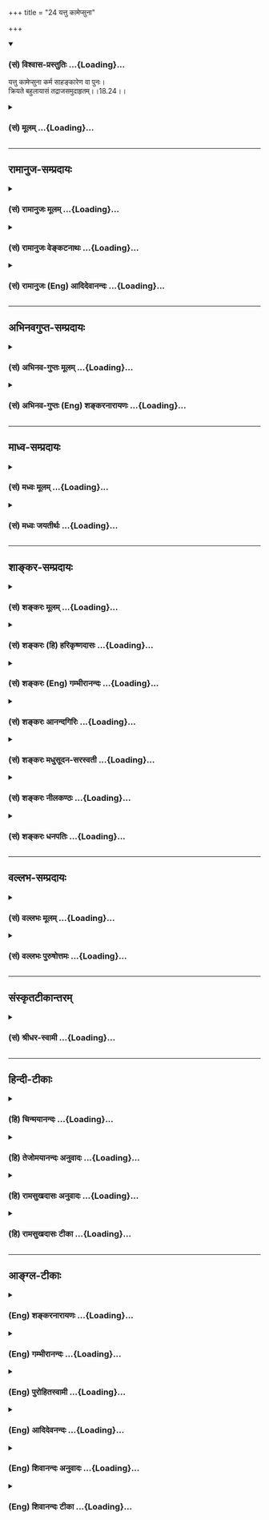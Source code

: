 +++
title = "24 यत्तु कामेप्सुना"

+++
<div class="js_include" newlevelforh1="3" title="(सं) विश्वास-प्रस्तुतिः" unfilled url="/purANam/mahAbhAratam/06-bhIShma-parva/02-bhagavad-gItA-parva/saMskRtam/vishvAsa-prastutiH/18_moxa-saMnyAsa-yogaH/24_yattu_kAmepsunA.md">
<details open><summary><h3>(सं) विश्वास-प्रस्तुतिः ...{Loading}...</h3></summary>

यत्तु कामेप्सुना कर्म साहङ्कारेण वा पुनः।  
क्रियते बहुलायासं तद्राजसमुदाहृतम्।।18.24।।
</details>
</div>
<div class="js_include collapsed" newlevelforh1="3" title="(सं) मूलम्" unfilled url="/purANam/mahAbhAratam/06-bhIShma-parva/02-bhagavad-gItA-parva/saMskRtam/mUlam/18_moxa-saMnyAsa-yogaH/24_yattu_kAmepsunA.md">
<details><summary><h3>(सं) मूलम् ...{Loading}...</h3></summary>

यत्तु कामेप्सुना कर्म साहङ्कारेण वा पुनः।  
क्रियते बहुलायासं तद्राजसमुदाहृतम्।।18.24।।
</details>
</div>


_________________
## रामानुज-सम्प्रदायः
<div class="js_include collapsed" newlevelforh1="3" title="(सं) रामानुजः मूलम्" unfilled url="/purANam/mahAbhAratam/06-bhIShma-parva/02-bhagavad-gItA-parva/saMskRtam/rAmAnujaH/mUlam/18_moxa-saMnyAsa-yogaH/24_yattu_kAmepsunA.md">
<details><summary><h3>(सं) रामानुजः मूलम् ...{Loading}...</h3></summary>

।।18.24।।**यत् तु पुनः कामेप्सुना** फलप्रेप्सुना **साहंकारेण वा;**
वाशब्दः चार्थे; कर्तृत्वाभिमानयुक्तेन च; **बहुलायासं** यत् **कर्म
क्रियते; तत् राजसम्** -- बहुलायासम् इदं कर्म मया एव क्रियते
इत्येवंरूपाभिमानयुक्तेन यत् कर्म क्रियते तद् राजसम् इत्यर्थः।

</details>
</div>
<div class="js_include collapsed" newlevelforh1="3" title="(सं) रामानुजः वेङ्कटनाथः" unfilled url="/purANam/mahAbhAratam/06-bhIShma-parva/02-bhagavad-gItA-parva/saMskRtam/rAmAnujaH/venkaTanAthaH/18_moxa-saMnyAsa-yogaH/24_yattu_kAmepsunA.md">
<details><summary><h3>(सं) रामानुजः वेङ्कटनाथः ...{Loading}...</h3></summary>

  
  
।।18.24।। कामेप्सुना इत्यनेनअफलप्रेप्सुना \[18।23\] इत्युक्तविपरीतोक्तं
व्यनक्ति -- फलप्रेप्सुनेति। सम्बन्धसामान्यषष्ठ्याऽत्र समासः। अत्र
विकल्पाद्यसम्भवात्वाशब्दश्चार्थ इत्युक्तम्।
प्रवृत्तिप्रधानरजोमूलतयाऽनुपयुक्तप्रयासमिश्रणाद्बहुलायासत्वम्। तत्र च
सर्वत्र स्वयमेव हेतुरित्यभिमानः साहङ्कारशब्देन विवक्षितः। तत एव
बहुलायासपदं च सप्रयोजनमित्यभिप्रायेणाऽऽहबहुलायासमिदं कर्म मयैवेति।  
  

</details>
</div>
<div class="js_include collapsed" newlevelforh1="3" title="(सं) रामानुजः (Eng) आदिदेवानन्दः" unfilled url="/purANam/mahAbhAratam/06-bhIShma-parva/02-bhagavad-gItA-parva/saMskRtam/rAmAnujaH/english/AdidevAnandaH/18_moxa-saMnyAsa-yogaH/24_yattu_kAmepsunA.md">
<details><summary><h3>(सं) रामानुजः (Eng) आदिदेवानन्दः ...{Loading}...</h3></summary>

18.24 But whatever act is performed by one who seeks to gratify his
desires, viz., by one who desires the results of his action and with the
feeling of egoism, viz., has the misconceived notion that oneself is the
agent; and with a great deal of effort - such an act is of the nature of
Rajas. Here va (or) is used in the sense of ca (and). Whatever action is
performed by one who possesses the misconceived notion, 'This action
demanding enormous effort is performed entirely by me' - it is said to
be Rajasika.

</details>
</div>


_________________
## अभिनवगुप्त-सम्प्रदायः
<div class="js_include collapsed" newlevelforh1="3" title="(सं) अभिनव-गुप्तः मूलम्" unfilled url="/purANam/mahAbhAratam/06-bhIShma-parva/02-bhagavad-gItA-parva/saMskRtam/abhinava-guptaH/mUlam/18_moxa-saMnyAsa-yogaH/24_yattu_kAmepsunA.md">
<details><summary><h3>(सं) अभिनव-गुप्तः मूलम् ...{Loading}...</h3></summary>

।।18.23 -- 18.25।। नियतमित्यादि तामसमुच्यते इत्यन्तम्। नियतम् --
कर्तव्यमिति। क्लेशैः अविद्याद्यैः बहुलं +++(S बहुलैः )+++ व्याप्तम्। मोहात्
अभिनिवेशमयात्।

</details>
</div>
<div class="js_include collapsed" newlevelforh1="3" title="(सं) अभिनव-गुप्तः (Eng) शङ्करनारायणः" unfilled url="/purANam/mahAbhAratam/06-bhIShma-parva/02-bhagavad-gItA-parva/saMskRtam/abhinava-guptaH/english/shankaranArAyaNaH/18_moxa-saMnyAsa-yogaH/24_yattu_kAmepsunA.md">
<details><summary><h3>(सं) अभिनव-गुप्तः (Eng) शङ्करनारायणः ...{Loading}...</h3></summary>

18.24 See Comment under 18.25

</details>
</div>


_________________
## माध्व-सम्प्रदायः
<div class="js_include collapsed" newlevelforh1="3" title="(सं) मध्वः मूलम्" unfilled url="/purANam/mahAbhAratam/06-bhIShma-parva/02-bhagavad-gItA-parva/saMskRtam/madhvaH/mUlam/18_moxa-saMnyAsa-yogaH/24_yattu_kAmepsunA.md">
<details><summary><h3>(सं) मध्वः मूलम् ...{Loading}...</h3></summary>

।।18.24।। Sri Madhvacharya did not comment on this sloka.,

</details>
</div>
<div class="js_include collapsed" newlevelforh1="3" title="(सं) मध्वः जयतीर्थः" unfilled url="/purANam/mahAbhAratam/06-bhIShma-parva/02-bhagavad-gItA-parva/saMskRtam/madhvaH/jayatIrthaH/18_moxa-saMnyAsa-yogaH/24_yattu_kAmepsunA.md">
<details><summary><h3>(सं) मध्वः जयतीर्थः ...{Loading}...</h3></summary>

।।18.24।। Sri Jayatirtha did not comment on this sloka.  
  

</details>
</div>


_________________
## शाङ्कर-सम्प्रदायः
<div class="js_include collapsed" newlevelforh1="3" title="(सं) शङ्करः मूलम्" unfilled url="/purANam/mahAbhAratam/06-bhIShma-parva/02-bhagavad-gItA-parva/saMskRtam/shankaraH/mUlam/18_moxa-saMnyAsa-yogaH/24_yattu_kAmepsunA.md">
<details><summary><h3>(सं) शङ्करः मूलम् ...{Loading}...</h3></summary>

।।18.24।। --,**यत्तु कामेप्सुना** कर्मफलप्रेप्सुना इत्यर्थः; **कर्म
साहंकारेण** (वा गी0) इति न तत्त्वज्ञानापेक्षया। किं तर्हि
लौकिकश्रोत्रियनिरहंकारापेक्षया। यो हि परमार्थनिरहंकारः आत्मवित्; न तस्य
कामेप्सुत्वबहुलायासकर्तृत्वप्राप्तिः अस्ति। सात्त्विकस्यापि कर्मणः
अनात्मवित् साहंकारः कर्ता; किमुत राजसतामसयोः। लोके अनात्मविदपि
श्रोत्रियो निरहंकारः उच्यते निरहंकारः अयं ब्राह्मणः इति। तस्मात्
तदपेक्षयैव साहंकारेण वा इति उक्तम्। **पुनः**शब्दः पादपूरणार्थः।
**क्रियते** **बहुलायासं** कर्त्रा महता आयासेन निर्वर्त्यते; **तत्** कर्म
**राजसम् उदाहृतम्**।।

</details>
</div>
<div class="js_include collapsed" newlevelforh1="3" title="(सं) शङ्करः (हि) हरिकृष्णदासः" unfilled url="/purANam/mahAbhAratam/06-bhIShma-parva/02-bhagavad-gItA-parva/saMskRtam/shankaraH/hindI/harikRShNadAsaH/18_moxa-saMnyAsa-yogaH/24_yattu_kAmepsunA.md">
<details><summary><h3>(सं) शङ्करः (हि) हरिकृष्णदासः ...{Loading}...</h3></summary>

।।18.24।। जो कर्म; भोगरूप फलकी इच्छावाले पुरुषद्वारा या अहंकारयुक्त
पुरुषद्वारा ( किया जाता है )। इस श्लोकमें साहंकारेण पद तत्त्वज्ञानकी
अपेक्षासे नहीं है। तो क्या है वेदशास्त्रको जाननेवाले लौकिक निरहंकारीकी
अपेक्षासे है क्योंकि जो वास्तविक निरहंकारी आत्मवेत्ता है; उसमें तो
फलेच्छुकता और बहुत परिश्रमयुक्त कर्तृत्वकी आशंका ही नहीं हो सकती।
सात्त्विक कर्मका भी कर्ता; आत्मतत्त्वको न जाननेवाला अहंकारयुक्त मनुष्य
ही होता है; फिर राजसतामस कर्मोंके कर्ताकी तो बात ही क्या है संसारमें
आत्मतत्त्वको न जाननेवाला भी; वेदशास्त्रका ज्ञाता पुरुष निरहंकारी कहा
जाता है। जैसे अमुक ब्राह्मण निरहंकारी है ऐसा प्रयोग होता है। सुतरां ऐसे
पुरुषकी अपेक्षासे ही इस श्लोकमें साहंकारेण वा यह वचन कहा गया है। पुनः
शब्द पादपूर्ण करनेके लिये है। तथा जो कर्म बहुत परिश्रमसे युक्त है;
अर्थात् करनेवाला जिसको बहुत परिश्रमसे कर पाता है; वह कर्म राजस कहा गया
है।

</details>
</div>
<div class="js_include collapsed" newlevelforh1="3" title="(सं) शङ्करः (Eng) गम्भीरानन्दः" unfilled url="/purANam/mahAbhAratam/06-bhIShma-parva/02-bhagavad-gItA-parva/saMskRtam/shankaraH/english/gambhIrAnandaH/18_moxa-saMnyAsa-yogaH/24_yattu_kAmepsunA.md">
<details><summary><h3>(सं) शङ्करः (Eng) गम्भीरानन्दः ...{Loading}...</h3></summary>

18.24 But tat, that; karma, action; udahrtam, is said to be; rajasam,
born of rajas; yat, which; is kriyate, done; kamepsuna by one desirous
of results; va, or; saahankarena, by one who is egotistic; and
bahulaayasam, which is highly strenuous, accomplished by the agent with
great effort. 'Egotistic' is not used in contrast to knowledge of Truth.
What then; It is used in contrast to the absence of egotism in an
ordinary person versed in the Vedic path. For in the case of the knower
of the Self, who is not egotistic in the real sense, there is no estion
of his being desirous of results or of being an agent of actions reiring
great effort. Even of actions born of sattva, the agent is one who has
not realized the Self and is possessed of egoism; what to speak of
actions born of rajas and tamas! In common parlance, a person versed in
the Vedic path, even though not possessing knowledge of the Self, is
spoken of as being free from egotism thus-'This Brahmana is free from
egotism'. Therefore, 'sahan-karena va' is said in contrast to him only.
Punah (again) is used to complete the meter.

</details>
</div>
<div class="js_include collapsed" newlevelforh1="3" title="(सं) शङ्करः आनन्दगिरिः" unfilled url="/purANam/mahAbhAratam/06-bhIShma-parva/02-bhagavad-gItA-parva/saMskRtam/shankaraH/AnandagiriH/18_moxa-saMnyAsa-yogaH/24_yattu_kAmepsunA.md">
<details><summary><h3>(सं) शङ्करः आनन्दगिरिः ...{Loading}...</h3></summary>

।।18.24।। राजसं कर्म निर्दिशति -- **यत्त्विति।** फलप्रेप्सुना कर्त्रा
यत्कर्म क्रियते तद्राजसमित्युत्तरत्र संबन्धः। तत्त्वज्ञानवता निरहंकारेण
साहंकारेण तत्वज्ञेन क्रियते कर्मेति विवक्षां वारयति -- **साहंकारेणेति।**
तत्त्वज्ञानवता निरहंकारेण कृतं कर्मापेक्ष्य साहंकारेणाज्ञेन
कृतमेतत्कर्मेति न विवक्ष्यते चेत्तर्हि किमत्र विवक्षितमिति पृच्छति --
**किं तर्हीति।** यो हि दुरितरहितः श्रोत्रियो लोकादनपेतस्तस्य
यदहंकारवर्जितं कर्म तदपेक्षयेदं साहंकारेण कृतं कर्मेत्युक्तमित्याह --
**लौकिकेति।** ननु तत्त्वज्ञानवतो निरहंकारस्य कर्मकर्तृत्वमपेक्ष्य
साहंकारेणेत्यादि किं नेष्यते तत्राह -- **यो हीति।** विशेषणान्तरवशादेव
तत्त्वविदो निवारितत्वान्न तदपेक्षमिदं विशेषणमित्यर्थः। साहंकारस्यैव
राजसे कर्मणि कर्तृत्वमित्येतत्कैमुतिकन्यायेन साधयति --
**सात्त्विकस्येति।** नन्वात्मविदोऽन्यस्य निरहंकारत्वायोगात्कथं तदपेक्षया
साहंकारेणेत्युक्तं तत्राह -- **लोक इति।**

</details>
</div>
<div class="js_include collapsed" newlevelforh1="3" title="(सं) शङ्करः मधुसूदन-सरस्वती" unfilled url="/purANam/mahAbhAratam/06-bhIShma-parva/02-bhagavad-gItA-parva/saMskRtam/shankaraH/madhusUdana-sarasvatI/18_moxa-saMnyAsa-yogaH/24_yattu_kAmepsunA.md">
<details><summary><h3>(सं) शङ्करः मधुसूदन-सरस्वती ...{Loading}...</h3></summary>

।।18.24।। यत्त्विति। तुः सात्त्विकाद्भिनत्ति। कामेप्सुना फलकामेन कर्त्रा
साहंकारेण प्रागुक्तसङ्गात्मकगर्वयुक्तेन च। वाशब्दः समुच्चये।
पुनरित्यनियतं यावत्कामनं काम्यावृत्तेः बहुलायासं सर्वाङ्गोपसंहारेण
क्लेशावहं यत्काम्यं कर्म क्रियते तद्राजसमुदाहृतम्। अत्र संर्वैर्विशेषणैः
सात्त्विकसर्वविशेषणव्यतिरेको दर्शितः।

</details>
</div>
<div class="js_include collapsed" newlevelforh1="3" title="(सं) शङ्करः नीलकण्ठः" unfilled url="/purANam/mahAbhAratam/06-bhIShma-parva/02-bhagavad-gItA-parva/saMskRtam/shankaraH/nIlakaNThaH/18_moxa-saMnyAsa-yogaH/24_yattu_kAmepsunA.md">
<details><summary><h3>(सं) शङ्करः नीलकण्ठः ...{Loading}...</h3></summary>

।।18.24।। यत्तु कामेप्सुना फलार्थिना साहंकारेण। यद्यपि
सात्त्विकोऽप्यनात्मवित्साहंकारस्तथाप्यहमेव कर्मकुशलो महान् श्रोत्रिय
इत्यभिमानोऽहंकारस्तद्वता साहंकारेण। वा शब्दश्चार्थे। क्रियते
बहुलायासमतिश्रमकरं तत्कर्म राजसमुदाहृतम्।

</details>
</div>
<div class="js_include collapsed" newlevelforh1="3" title="(सं) शङ्करः धनपतिः" unfilled url="/purANam/mahAbhAratam/06-bhIShma-parva/02-bhagavad-gItA-parva/saMskRtam/shankaraH/dhanapatiH/18_moxa-saMnyAsa-yogaH/24_yattu_kAmepsunA.md">
<details><summary><h3>(सं) शङ्करः धनपतिः ...{Loading}...</h3></summary>

।।18.24।। सात्त्विकं कर्मोकत्वा राजसं तदुदाहरति -- यत्त्विति।
सात्त्विकाद्वैलक्षण्यद्योतकस्तुः। कामेप्सुना फलेप्सुना साहंकारेण वा पुनः
मत्समः कोऽन्यः श्रोत्रियोऽस्तीत्येवमहंकाराभिनिवेशेन तत्त्वज्ञानवतो
निरहंकारस्य कर्मकर्तृत्वमपेक्ष्य साहंकारेणेति न भ्रमितव्यं तस्य
कर्मण्यनधिकृतत्वात्। किंतु मत्सदृशोऽन्यः श्रोत्रियो
नास्तीत्यभिमानरहितोऽनात्मविदपि लोके निरहंकार इत्युच्यमानो यस्तमपेक्ष्य
साहंकारेण वा पुनरित्युच्यते। बहुलायासं महता आयासेन क्लेशेन निर्वर्त्यं
यत्कर्म क्रियते तद्राजसमुदाहृतम्।

</details>
</div>


_________________
## वल्लभ-सम्प्रदायः
<div class="js_include collapsed" newlevelforh1="3" title="(सं) वल्लभः मूलम्" unfilled url="/purANam/mahAbhAratam/06-bhIShma-parva/02-bhagavad-gItA-parva/saMskRtam/vallabhaH/mUlam/18_moxa-saMnyAsa-yogaH/24_yattu_kAmepsunA.md">
<details><summary><h3>(सं) वल्लभः मूलम् ...{Loading}...</h3></summary>

।।18.24।। यत्त्विति। कामेप्सुना फलेप्सुना कर्तृत्वाद्यहङ्कारपूर्वकेन
वाममेदं फलजनकं कर्म इति बहुल आयासो यत्र तद्राजसम्।

</details>
</div>
<div class="js_include collapsed" newlevelforh1="3" title="(सं) वल्लभः पुरुषोत्तमः" unfilled url="/purANam/mahAbhAratam/06-bhIShma-parva/02-bhagavad-gItA-parva/saMskRtam/vallabhaH/puruShottamaH/18_moxa-saMnyAsa-yogaH/24_yattu_kAmepsunA.md">
<details><summary><h3>(सं) वल्लभः पुरुषोत्तमः ...{Loading}...</h3></summary>

  
  
।।18.24।। राजसं कर्माऽऽह -- यत्त्विति। यत् पुनः कर्म कामेप्सुना
फलप्राप्त्यभिलाषेण वा; फलाभि**लाष৷৷৷৷৷৷৷৷৷৷.**रहितेन साहङ्कारेण लोकेषु
स्वमहत्त्वख्यापनाय पुनः बहुलायासं अतिक्लेशयुक्तं शारीरोपद्रवसहितं
क्रियते तत् कर्म राजस मुदाहृतम्।  
  

</details>
</div>


_________________
## संस्कृतटीकान्तरम्
<div class="js_include collapsed" newlevelforh1="3" title="(सं) श्रीधर-स्वामी" unfilled url="/purANam/mahAbhAratam/06-bhIShma-parva/02-bhagavad-gItA-parva/saMskRtam/shrIdhara-svAmI/18_moxa-saMnyAsa-yogaH/24_yattu_kAmepsunA.md">
<details><summary><h3>(सं) श्रीधर-स्वामी ...{Loading}...</h3></summary>

।।18.24।। राजसं कर्माह **-- यत्त्विति।** यत्तु कर्म कामेप्सुना फलं
प्राप्तुमिच्छता; साहंकारेण वा मत्समः कोऽन्यः श्रोत्रियोऽस्तीत्येवं
निरूढाहंकारयुक्तेन च क्रियते; यच्च पुनर्बहुलायासमतिक्लेशयुक्तं तत्कर्म
राजसमुदाहृतम्।

</details>
</div>


_________________
## हिन्दी-टीकाः
<div class="js_include collapsed" newlevelforh1="3" title="(हि) चिन्मयानन्दः" unfilled url="/purANam/mahAbhAratam/06-bhIShma-parva/02-bhagavad-gItA-parva/hindI/chinmayAnandaH/18_moxa-saMnyAsa-yogaH/24_yattu_kAmepsunA.md">
<details><summary><h3>(हि) चिन्मयानन्दः ...{Loading}...</h3></summary>

।।18.24।। राजसिक कर्म मैं कर्ता हूँ की भावना से प्रेरित; अहंकार से युक्त
स्वार्थ और परिश्रम से परिपूर्ण होते हैं। इनका कर्ता अत्याधित तनाव और
दबाव में रहता है। इस श्लोक का अर्थ स्पष्ट है। राजनीतिक नेताओं; सामाजिक
कार्यकर्ताओं; बड़ेबड़े उद्योगपतियों अत्यधिक चिन्तित पालकों; कट्टर धर्म
प्रचारकों; धर्म परिवर्तन कराने वाली मिशनरियों तथा अन्धाधुन्ध धन कमाने
वालों के प्राय समस्त कर्म राजस श्रेणी में ही आते हैं। कभीकभी तो वे
तमोगुण के स्तर तक भी गिर जाते हैं।

</details>
</div>
<div class="js_include collapsed" newlevelforh1="3" title="(हि) तेजोमयानन्दः अनुवादः" unfilled url="/purANam/mahAbhAratam/06-bhIShma-parva/02-bhagavad-gItA-parva/hindI/tejomayAnandaH/anuvAdaH/18_moxa-saMnyAsa-yogaH/24_yattu_kAmepsunA.md">
<details><summary><h3>(हि) तेजोमयानन्दः अनुवादः ...{Loading}...</h3></summary>

।।18.24।। और जो कर्म बहुत परिश्रम से युक्त है तथा फल की कामना वाले,
अहंकारयुक्त पुरुष के द्वारा किया जाता है, वह कर्म राजस कहा गया है।।

</details>
</div>
<div class="js_include collapsed" newlevelforh1="3" title="(हि) रामसुखदासः अनुवादः" unfilled url="/purANam/mahAbhAratam/06-bhIShma-parva/02-bhagavad-gItA-parva/hindI/rAmasukhadAsaH/anuvAdaH/18_moxa-saMnyAsa-yogaH/24_yattu_kAmepsunA.md">
<details><summary><h3>(हि) रामसुखदासः अनुवादः ...{Loading}...</h3></summary>

।।18.24।। परन्तु जो कर्म भोगोंको चाहनेवाले मनुष्यके द्वारा अहंकार अथवा
परिश्रमपूर्वक किया जाता है, वह राजस कहा गया है।

</details>
</div>
<div class="js_include collapsed" newlevelforh1="3" title="(हि) रामसुखदासः टीका" unfilled url="/purANam/mahAbhAratam/06-bhIShma-parva/02-bhagavad-gItA-parva/hindI/rAmasukhadAsaH/TIkA/18_moxa-saMnyAsa-yogaH/24_yattu_kAmepsunA.md">
<details><summary><h3>(हि) रामसुखदासः टीका ...{Loading}...</h3></summary>

।।18.24।।***व्याख्या --***  **यत्तु (टिप्पणी प₀ 906)** **कामेप्सुना
कर्म --** हम कर्म करेंगे तो हमें पदार्थ मिलेंगे; सुखआराम मिलेगा; भोग
मिलेंगे; आदरसम्मानबड़ाई मिलेगी आदि फलकी इच्छावाले व्यक्तिके द्वारा कर्म
किया जाय।**साहंकारेण --** लोगोंके सामने कर्म करनेसे लोग देखते हैं और
वाहवाह करते हैं तो अभिमान आता है और जहाँ लोग सामने नहीं होते; वहाँ
(एकान्तमें) कर्म करनेसे दूसरोंकी अपेक्षा अपनेमें विलक्षणता; विशेषता
देखकर अभिमान आता है। जैसे -- दूसरे आदमी हमारी तरह सुचारुरूपसे
साङ्गोपाङ्ग कार्य नहीं कर सकते हमारेमें काम करनेकी जो योग्यता; विद्या;
चतुरता आदि है; वह हरेक आदमीमें नहीं मिलेगी हम जो भी काम करते हैं; उसको
बहुत ही ईमानदारीसे और जल्दी करते हैं; आदिआदि। इस प्रकार अहंकारपूर्वक
किया गया कर्म राजस कहलाता है।**वा पुनः --** आगे भविष्यमें मिलनेवाले फलको
लेकर (फलेच्छापूर्वक) कर्म किया जाय अथवा वर्तमानमें अपनी विशेषताको लेकर
(अहंकारपूर्वक) कर्म किया जाय -- इन दोनों भावोंमेंसे एक भाव होनेपर भी वह
कर्म राजस हो जाता है; यह बतानेके लिये यहाँ **वा पुनः** पद आये हैं।
तात्पर्य है कि फलेच्छा और अहंकार -- इन दोनोंमेंसे जब एक भाव होनेपर भी
कर्म राजस हो जाता है; तब दोनों भाव होनेपर वह कर्म राजस हो ही जायगा।
**क्रियते बहुलायासम् --** कर्म करते समय हरेक व्यक्तिके शरीरमें परिश्रम
तो होता ही है; पर जिस व्यक्तिमें शरीरके सुखआरामकी इच्छा मुख्य होती है;
उसको कर्म करते समय शरीरमें ज्यादा परिश्रम मालूम देता है। जिस व्यक्तिमें
कर्मफलकी इच्छा तो मुख्य है; पर शारीरिक सुखआरामकी इच्छा मुख्य नहीं है;
अर्थात् सुखआराम लेनेकी स्वाभाविक ही प्रकृति नहीं है; उसको कर्म करते हुए
भी शरीरमें परिश्रम नहीं मालूम देता। कारण कि भीतरमें भोगों और संग्रहकी
जोरदार कामना होनेसे उसकी वृत्ति कामनापूर्तिकी तरफ ही लगी रहती है शरीरकी
तरफ नहीं। तात्पर्य है कि शरीरके सुखआरामकी मुख्यता होनेसे फलेच्छाकी
अवहेलना हो जाती है और फलेच्छाकी मुख्यता होनेसे शरीरके सुखआरामकी अवहेलना
हो जाती है। लोगोंके सामने कर्म करते समय अहंकारजन्य सुखकी खुराक मिलनेसे और
शरीरके सुखआरामकी मुख्यता न होनेसे राजस मनुष्यको कर्म करनेमें परिश्रम
नहीं मालूम देता। परन्तु एकान्तमें कर्म करते समय अहंकारजन्य सुखकी खुराक न
मिलनेसे और शरीरके सुखआरामकी मुख्यता होनेसे राजस मनुष्यको कर्म करनेमें
ज्यादा परिश्रम मालूम देता है।**तद्राजसमुदाहृतम् --** ऐसे फलकी इच्छावाले
मनुष्यके द्वारा अहंकार और परिश्रमपूर्वक किया हुआ जो कर्म है; वह राजस कहा
गया है।  
  
***सम्बन्ध --***  अब तामस कर्मका वर्णन करते हैं।

</details>
</div>


_________________
## आङ्ग्ल-टीकाः
<div class="js_include collapsed" newlevelforh1="3" title="(Eng) शङ्करनारायणः" unfilled url="/purANam/mahAbhAratam/06-bhIShma-parva/02-bhagavad-gItA-parva/english/shankaranArAyaNaH/18_moxa-saMnyAsa-yogaH/24_yattu_kAmepsunA.md">
<details><summary><h3>(Eng) शङ्करनारायणः ...{Loading}...</h3></summary>

18.24. The object which is abundant in afflictions; and which is further
reired by one who craves to attain the desired thing with the feeling of
'I'-that is considered to be of the Rajas (Strand).

</details>
</div>
<div class="js_include collapsed" newlevelforh1="3" title="(Eng) गम्भीरानन्दः" unfilled url="/purANam/mahAbhAratam/06-bhIShma-parva/02-bhagavad-gItA-parva/english/gambhIrAnandaH/18_moxa-saMnyAsa-yogaH/24_yattu_kAmepsunA.md">
<details><summary><h3>(Eng) गम्भीरानन्दः ...{Loading}...</h3></summary>

18.24 But that action is said to be born of rajas which is done by one
desirous of results or by one who is egotistic, and which is highly
strenuous.

</details>
</div>
<div class="js_include collapsed" newlevelforh1="3" title="(Eng) पुरोहितस्वामी" unfilled url="/purANam/mahAbhAratam/06-bhIShma-parva/02-bhagavad-gItA-parva/english/purohitasvAmI/18_moxa-saMnyAsa-yogaH/24_yattu_kAmepsunA.md">
<details><summary><h3>(Eng) पुरोहितस्वामी ...{Loading}...</h3></summary>

18.24 But even though an action involve the most strenuous endeavour,
yet if the doer is seeking to gratify his desires, and is filled with
personal vanity, it may be assumed to originate in Passion.

</details>
</div>
<div class="js_include collapsed" newlevelforh1="3" title="(Eng) आदिदेवनन्दः" unfilled url="/purANam/mahAbhAratam/06-bhIShma-parva/02-bhagavad-gItA-parva/english/AdidevanandaH/18_moxa-saMnyAsa-yogaH/24_yattu_kAmepsunA.md">
<details><summary><h3>(Eng) आदिदेवनन्दः ...{Loading}...</h3></summary>

18.24 But that act is said to be Rajasika which is performed with great
effort by one who seeks to gratify his desires and under the prompting
of egoism.

</details>
</div>
<div class="js_include collapsed" newlevelforh1="3" title="(Eng) शिवानन्दः अनुवादः" unfilled url="/purANam/mahAbhAratam/06-bhIShma-parva/02-bhagavad-gItA-parva/english/shivAnandaH/anuvAdaH/18_moxa-saMnyAsa-yogaH/24_yattu_kAmepsunA.md">
<details><summary><h3>(Eng) शिवानन्दः अनुवादः ...{Loading}...</h3></summary>

18.24 But that action which is done by one longing for the fulfilment of
desires or gain with egoism or with much effort that is declared to be
Rajasic (passionate).

</details>
</div>
<div class="js_include collapsed" newlevelforh1="3" title="(Eng) शिवानन्दः टीका" unfilled url="/purANam/mahAbhAratam/06-bhIShma-parva/02-bhagavad-gItA-parva/english/shivAnandaH/TIkA/18_moxa-saMnyAsa-yogaH/24_yattu_kAmepsunA.md">
<details><summary><h3>(Eng) शिवानन्दः टीका ...{Loading}...</h3></summary>

18.24 यत् which; तु but; कामेप्सुना by one longing for desires; कर्म
action; साहङ्कारेण with egoism; वा or; पुनः again; क्रियते is performed;
बहुलायासम् with much effort; तत् that; राजसम् Rajasic (passionate);
उदाहृतम् is declared.Commentary A passionate man performs various
selfish actions. He boasts of his actions in public. Passion prompts him
to do them. He can never work without expectation of a reward.Kamepsuna;
phalepsuna The Rajasic or passionate man expects pleasures as fruits of
action. A liberated sage alone is absolutely free from egoism. He will
not dream even of a reward for the action; because all his desires are
gratified when he realises Brahman. He is an Aptakama. (Aptakamasya ka
spriha) How can there be longing or craving in a sage in whom all
desires are gratified or burnt by the fire of SelfknowledgeEven the
performer of a pure act; who has no knowledge of the Self is egoistic.
If such be the case; the Rajasic and Tamasic workers are much more
egoistic. In worldly parlance we speak of a learned Pundit This Pundit
is a very modest; unassuming; and egoless Brahmana.Now listen; O Arjuna;
to the characteristics of action that is of darkness.

</details>
</div>
